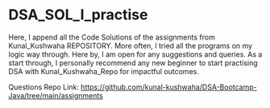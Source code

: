 # DSA_SOL_I_practise
Here, I append all the Code Solutions of the assignments from Kunal_Kushwaha REPOSITORY.
More often, I tried all the programs on my logic way through.
Here by, I am open for any suggestions and queries.
As a start through, I personally recommend any new beginner to start practising DSA with Kunal_Kushwaha_Repo for impactful outcomes.

Questions Repo Link:
https://github.com/kunal-kushwaha/DSA-Bootcamp-Java/tree/main/assignments
